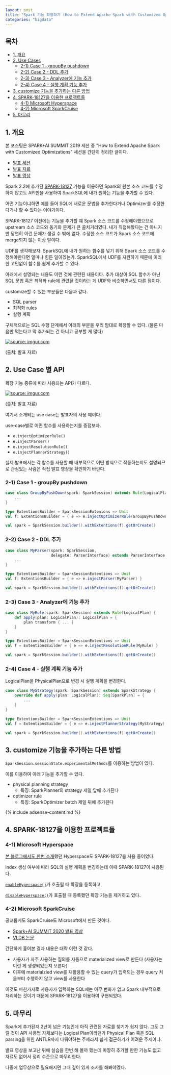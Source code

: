 ```yaml
---
layout: post
title: "Spark 기능 확장하기 (How to Extend Apache Spark with Customized Optimizations)"
categories: "bigdata"
---
```


## 목차

- [1. 개요](#1-개요)
- [2. Use Cases](#2-use-cases)
  - [2-1) Case 1 - groupBy pushdown](#2-1-case-1---groupby-pushdown)
  - [2-2) Case 2 - DDL 추가](#2-2-case-2---ddl-추가)
  - [2-3) Case 3 - Analyzer에 기능 추가](#2-3-case-3---analyzer에-기능-추가)
  - [2-4) Case 4 - 실행 계획 기능 추가](#2-4-case-4---실행-계획-기능-추가)
- [3. customize 기능을 추가하는 다른 방법](#3-customize-기능을-추가하는-다른-방법)
- [4. SPARK-18127을 이용한 프로젝트들](#4-spark-18127을-이용한-프로젝트들)
  - [4-1) Microsoft Hyperspace](#4-1-microsoft-hyperspace)
  - [4-2) Microsoft SparkCruise](#4-2-microsoft-sparkcruise)
- [5. 마무리](#5-마무리)

## 1. 개요

본 포스팅은 SPARK+AI SUMMIT 2019 세션 중 "How to Extend Apache Spark with Customized Optimizations" 세션을 간단히 정리한 글이다.

- [발표 세션](https://databricks.com/session/how-to-extend-apache-spark-with-customized-optimizations)
- [발표 자료](https://www.slideshare.net/databricks/how-to-extend-apache-spark-with-customized-optimizations)
- [발표 영상](https://www.youtube.com/watch?v=IlovS-Y7KUk)

Spark 2.2에 추가된 [SPARK-18127](https://issues.apache.org/jira/browse/SPARK-18127) 기능을 이용하면 Spark의 원본 소스 코드를 수정하지 않고도 API만을 사용하여 SparkSQL에 내가 원하는 기능을 추가할 수 있다.

어떤 기능이냐하면 예를 들어 SQL에 새로운 문법을 추가한다거나 Optimizer를 수정한다거나 할 수 있다는 이야기이다.

SPARK-18127 이전에는 기능을 추가할 떄 Spark 소스 코드를 수정해야했으므로 upstream 소스 코드와 동기화 문제가 큰 골치거리였다. 내가 직접해봤다는 건 아니지만 당연히 이런 문제가 생길 수 밖에 없다. 수정한 소스 코드가 Spark 소스 코드에 merge되지 않는 이상 말이다.

UDF를 생각해보자. SparkSQL에 내가 원하는 함수를 넣기 위해 Spark 소스 코드를 수정해야한다면 얼마나 힘든 일이겠는가. SparkSQL에서 UDF를 지원하기 때문에 이러한 고민없이 함수를 쉽게 추가할 수 있다.

아래에서 설명되는 내용도 이런 것에 관련된 내용이다. 추가 대상이 SQL 함수가 아닌 SQL 문법 혹은 최적화 rule에 관련된 것이라는 게 UDF와 비슷하면서도 다른 점이다.

customize할 수 있는 부분들은 다음과 같다.

- SQL parser
- 최적화 rules
- 실행 계획

구체적으로는 SQL 수행 단계에서 아래의 부분을 우리 맘대로 확장할 수 있다. (물론 마음만 먹는다고 막 추가되는 건 아니고 공부할 게 많다)

<a href="https://imgur.com/5kG1s77"><img src="https://i.imgur.com/5kG1s77l.png" title="source: imgur.com" /></a>

(출처: 발표 자료)

## 2. Use Case 별 API

확장 기능 종류에 따라 사용되는 API가 다르다.

<a href="https://imgur.com/jHx159K"><img src="https://i.imgur.com/jHx159Kl.png" title="source: imgur.com" /></a>

(출처: 발표 자료)

여기서 소개되는 use case는 발표자의 사용 예이다.

use-case별로 어떤 함수를 사용하는지를 중점보자.

- `e.injectOptimizerRule()`
- `e.injectParser()`
- `e.injectResolutionRule()`
- `e.injectPlannerStrategy()`

실제 발표에서는 각 함수를 사용할 때 내부적으로 어떤 방식으로 작동하는지도 설명되므로 관심있는 사람은 직접 발표 영상을 확인하기 바란다.

### 2-1) Case 1 - groupBy pushdown

```scala
case class GroupByPushDown(spark: SparkSession) extends Rule[LogicalPlan] {
    ...
}

type ExtentionsBuilder = SparkSessionExtenions => Unit
val f: ExtentionsBuilder = { e => e.injectOptimizerRule(GroupByPushDown) }

val spark = SparkSession.builder().withExtentions(f).getOrCreate()
```

### 2-2) Case 2 - DDL 추가

```scala
case class MyParser(spark: SparkSession,
                    delegate: ParserInterface) extends ParserInterface {
    ...
}

type ExtentionsBuilder = SparkSessionExtentions => Unit
val f: ExtentionsBuilder = { e => e.injectParser(MyParser) }

val spark = SparkSession.builder().withExtentions(f).getOrCreate()
```

### 2-3) Case 3 - Analyzer에 기능 추가

```scala
case class MyRule(spark: SparkSession) extends Rule[LogicalPlan] {
    def apply(plan: LogicalPlan): LogicalPlan = {
        plan transform { ... }
    }
}

type ExtentionsBuilder = SparkSessionExtentions => Unit
val f = ExtentionsBuilder = { e => e.injectResolutionRule(MyRule) }

val spark = SparkSession.builder().withExtentions(f).getOrCreate()
```

### 2-4) Case 4 - 실행 계획 기능 추가

LogicalPlan을 PhysicalPlan으로 변경 시 실행 계획을 변경한다.

```scala
case class MyStrategy(spark: SparkSession) extends SparkStrategy {
    override def apply(plan: LogicalPlan): Seq[SparkPlan] = {
        ...
    }
}

type ExtentionsBuilder = SparkSessionExtentions => Unit
val f = ExtentionsBuilder = { e => e.injectPlannerStrategy(MyStrategy) }

val spark = SparkSession.builder().withExtentions(f).getOrCreate()
```

## 3. customize 기능을 추가하는 다른 방법

`SparkSession.sessionState.experimentalMethods`를 이용하는 방법이 있다.

이를 이용하여 아래 기능을 추가할 수 있다.

- physical planning strategy
    - 특징: SparkPlanner의 strategy 제일 앞에 추가된다
- optimizer rule
    - 특징: SparkOptimizer batch 제일 뒤에 추가된다

{% include adsense-content.md %}

## 4. SPARK-18127을 이용한 프로젝트들

### 4-1) Microsoft Hyperspace

[본 블로그에서도 한번 소개](http://jason-heo.github.io/bigdata/2020/12/06/spark-hyperspace.html)했던 Hyperspace도 SPARK-18127을 사용 중이었다.

index 생성 여부에 따라  SQL의 실행 계획을 변경하는데 이때 SPARK-18127이 사용된다.

[`enableHyperspace()`](https://github.com/microsoft/hyperspace/blob/cafaa91389549cbf5f3ef29a7733ab709a255e00/src/main/scala/com/microsoft/hyperspace/package.scala#L47)가 호출될 때 확장을 등록하고,

[`disableHyperspace()`](https://github.com/microsoft/hyperspace/blob/cafaa91389549cbf5f3ef29a7733ab709a255e00/src/main/scala/com/microsoft/hyperspace/package.scala#L61)가 호출될 때 등록했던 확장 기능을 제거하고 있다.

### 4-2) Microsoft SparkCruise

공교롭게도 SparkCruise도 Microsoft에서 만든 것이다.

- [Spark+AI SUMMIT 2020 발표 영상](https://databricks.com/session_na20/sparkcruise-automatic-computation-reuse-in-apache-spark)
- [VLDB 논문](http://www.vldb.org/pvldb/vol12/p1850-roy.pdf)

간단하게 훑어본 결과 내용은 대략 이런 것 같다.

- 사용자가 자주 사용하는 질의를 자동으로 materialized view로 만든다 (사용자는 이런 게 생성되었는지 모른다)
- 이후에 materialzied view를 재활용할 수 있는 query가 입력되는 경우 query 처음부터 수행하지 않고 view를 사용한다

이것도 마찬가지로 사용자가 입력하는 SQL에는 아무 변화가 없고 Spark 내부적으로 처리하는 것이기 때문에 SPARK-18127을 이용하여 구현되었다.

## 5. 마무리

Spark에 추가된지 2년이 넘은 기능인데 아직 관련된 자료를 찾기가 쉽지 않다. 그도 그럴 것이 API 사용법 자체보다는 Logical Plan이라던가 Physical Plan 혹은 SQL parsing을 위한 ANTLR까지 다뤄야하는 주제라서 쉽게 접근하기가 어려운 주제이다.

발표 영상을 보고난 뒤에 실습을 한번 해 볼까 했는데 마땅히 추가할 만한 기능도 없고 자료도 없어서 정리 수준으로 마무리한다.

나중에 업무상으로 필요해지면 그때 깊이 있게 조사를 해봐야겠다.
